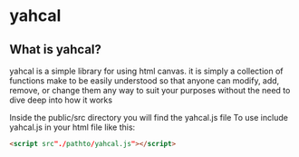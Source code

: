 # yahcal

## What is yahcal?
yahcal is a simple library for using html canvas. it is simply a collection of functions make to be easily understood so that anyone can modify, add, remove, or change them any way to suit your purposes without the need to dive deep into how it works


Inside the public/src directory you will find the yahcal.js file
To use include yahcal.js in your html file like this:
```html 
<script src"./pathto/yahcal.js"></script>
  ```
